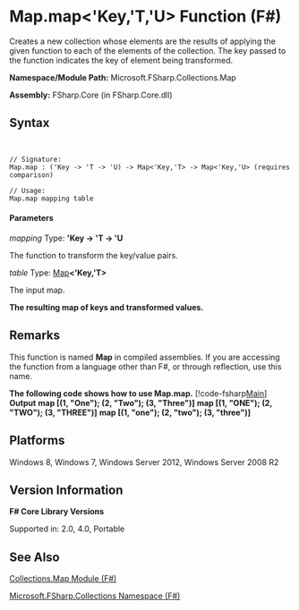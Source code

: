 # Map.map<'Key,'T,'U> Function (F#)

Creates a new collection whose elements are the results of applying the given function to each of the elements of the collection. The key passed to the function indicates the key of element being transformed.

**Namespace/Module Path:** Microsoft.FSharp.Collections.Map

**Assembly:** FSharp.Core (in FSharp.Core.dll)


## Syntax


```


// Signature:
Map.map : ('Key -> 'T -> 'U) -> Map<'Key,'T> -> Map<'Key,'U> (requires comparison)

// Usage:
Map.map mapping table

```



#### Parameters
*mapping*
Type: **'Key -&gt; 'T -&gt; 'U**


The function to transform the key/value pairs.


*table*
Type: [Map](http://msdn.microsoft.com/en-us/library/975316ea-55e3-4987-9994-90897ad45664)**&lt;'Key,'T&gt;**


The input map.



**The resulting map of keys and transformed values.**
## Remarks
This function is named **Map** in compiled assemblies. If you are accessing the function from a language other than F#, or through reflection, use this name.

**The following code shows how to use Map.map.**
[!code-fsharp[Main](snippets/fsmaps/snippet12.fs)]
**Output**
**map [(1, "One"); (2, "Two"); (3, "Three")]**
**map [(1, "ONE"); (2, "TWO"); (3, "THREE")]**
**map [(1, "one"); (2, "two"); (3, "three")]**
## Platforms
Windows 8, Windows 7, Windows Server 2012, Windows Server 2008 R2


## Version Information
**F# Core Library Versions**

Supported in: 2.0, 4.0, Portable




## See Also
[Collections.Map Module &#40;F&#35;&#41;](Collections.Map-Module-%5BFSharp%5D.md)

[Microsoft.FSharp.Collections Namespace &#40;F&#35;&#41;](Microsoft.FSharp.Collections-Namespace-%5BFSharp%5D.md)

